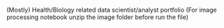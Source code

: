 (Mostly) Health/Biology related data scientist/analyst portfolio
(For image processing notebook unzip the image folder before run the file) 
